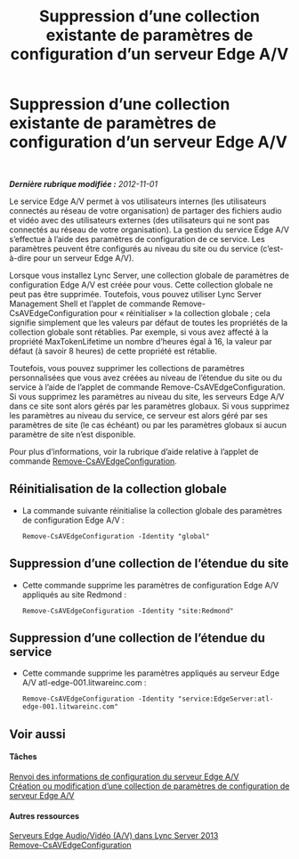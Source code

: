 ﻿---
title: Suppression d’une collection existante de paramètres de configuration d’un serveur Edge A/V
TOCTitle: Suppression d’une collection existante de paramètres de configuration d’un serveur Edge A/V
ms:assetid: 668d3613-e464-4b68-967a-cfff90b9ce4b
ms:mtpsurl: https://technet.microsoft.com/fr-fr/library/JJ688077(v=OCS.15)
ms:contentKeyID: 49891376
ms.date: 05/20/2016
mtps_version: v=OCS.15
ms.translationtype: HT
---

# Suppression d’une collection existante de paramètres de configuration d’un serveur Edge A/V

 

_**Dernière rubrique modifiée :** 2012-11-01_

Le service Edge A/V permet à vos utilisateurs internes (les utilisateurs connectés au réseau de votre organisation) de partager des fichiers audio et vidéo avec des utilisateurs externes (des utilisateurs qui ne sont pas connectés au réseau de votre organisation). La gestion du service Edge A/V s’effectue à l’aide des paramètres de configuration de ce service. Les paramètres peuvent être configurés au niveau du site ou du service (c’est-à-dire pour un serveur Edge A/V).

Lorsque vous installez Lync Server, une collection globale de paramètres de configuration Edge A/V est créée pour vous. Cette collection globale ne peut pas être supprimée. Toutefois, vous pouvez utiliser Lync Server Management Shell et l’applet de commande Remove-CsAVEdgeConfiguration pour « réinitialiser » la collection globale ; cela signifie simplement que les valeurs par défaut de toutes les propriétés de la collection globale sont rétablies. Par exemple, si vous avez affecté à la propriété MaxTokenLifetime un nombre d’heures égal à 16, la valeur par défaut (à savoir 8 heures) de cette propriété est rétablie.

Toutefois, vous pouvez supprimer les collections de paramètres personnalisées que vous avez créées au niveau de l’étendue du site ou du service à l’aide de l’applet de commande Remove-CsAVEdgeConfiguration. Si vous supprimez les paramètres au niveau du site, les serveurs Edge A/V dans ce site sont alors gérés par les paramètres globaux. Si vous supprimez les paramètres au niveau du service, ce serveur est alors géré par ses paramètres de site (le cas échéant) ou par les paramètres globaux si aucun paramètre de site n’est disponible.

Pour plus d’informations, voir la rubrique d’aide relative à l’applet de commande [Remove-CsAVEdgeConfiguration](remove-csavedgeconfiguration.md).

## Réinitialisation de la collection globale

  - La commande suivante réinitialise la collection globale des paramètres de configuration Edge A/V :
    
        Remove-CsAVEdgeConfiguration -Identity "global"

## Suppression d’une collection de l’étendue du site

  - Cette commande supprime les paramètres de configuration Edge A/V appliqués au site Redmond :
    
        Remove-CsAVEdgeConfiguration -Identity "site:Redmond"

## Suppression d’une collection de l’étendue du service

  - Cette commande supprime les paramètres appliqués au serveur Edge A/V atl-edge-001.litwareinc.com :
    
        Remove-CsAVEdgeConfiguration -Identity "service:EdgeServer:atl-edge-001.litwareinc.com"

## Voir aussi

#### Tâches

[Renvoi des informations de configuration du serveur Edge A/V](lync-server-2013-return-a-v-edge-server-configuration-information.md)  
[Création ou modification d’une collection de paramètres de configuration de serveur Edge A/V](lync-server-2013-create-or-modify-a-collection-of-a-v-edge-server-configuration-settings.md)  

#### Autres ressources

[Serveurs Edge Audio/Vidéo (A/V) dans Lync Server 2013](lync-server-2013-audio-video-a-v-edge-servers.md)  
[Remove-CsAVEdgeConfiguration](remove-csavedgeconfiguration.md)

